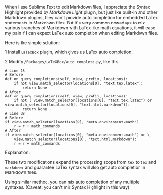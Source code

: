 When I use Sublime Text to edit Markdown files, I appreciate the Syntax Highlight provided by *Markdown Light* plugin, but just like built-in and other Markdown plugins, they can't provide auto completion for embedded LaTex statements in Markdown files. But it's very common nowadays to mix various branches of Markdown with LaTex-like math equations, it will ease my pain if I can expect LaTex auto completion when editing Markdown files.

Here is the simple solution:

1 Install `LaTexBox` plugin, which gives us LaTex auto completion.

2 Modify `/Packages/LaTeXBox/auto_complete.py`, like this.

    # Line 18
    # Before
    def on_query_completions(self, view, prefix, locations):
        if not view.match_selector(locations[0], "text.tex.latex"):
            return None
    # After
    def on_query_completions(self, view, prefix, locations):
        if not ( view.match_selector(locations[0], "text.tex.latex") or view.match_selector(locations[0], "text.html.markdown")):
            return None
    # Line 38
    # Before
    if view.match_selector(locations[0], "meta.environment.math"):
        r = r + math_commands
    # After
    if view.match_selector(locations[0], "meta.environment.math") or \
        view.match_selector(locations[0], "text.html.markdown"):
        r = r + math_commands

Explanation:

These two modifications expand the processing scope from `tex` to `tex` and `markdown`, and guarantee LaTex syntax will also get auto completion in Markdown files.

Using similar method, you can mix auto completion of any multiple syntaxes. (Caveat: you can't mix Syntax Highlight in this way)